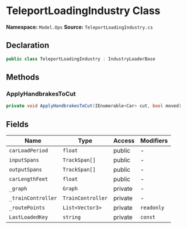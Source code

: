 # TeleportLoadingIndustry Class

**Namespace:** `Model.Ops`
**Source:** `TeleportLoadingIndustry.cs`

## Declaration

```csharp
public class TeleportLoadingIndustry : IndustryLoaderBase
```

## Methods

### ApplyHandbrakesToCut

```csharp
private void ApplyHandbrakesToCut(IEnumerable<Car> cut, bool moved)
```

## Fields

| Name | Type | Access | Modifiers |
|------|------|--------|-----------|
| `carLoadPeriod` | `float` | public | - |
| `inputSpans` | `TrackSpan[]` | public | - |
| `outputSpans` | `TrackSpan[]` | public | - |
| `carLengthFeet` | `float` | public | - |
| `_graph` | `Graph` | private | - |
| `_trainController` | `TrainController` | private | - |
| `_routePoints` | `List<Vector3>` | private | `readonly` |
| `LastLoadedKey` | `string` | private | `const` |

